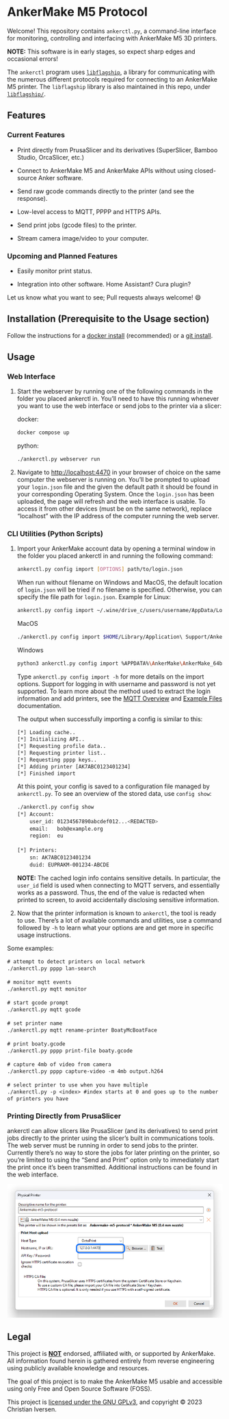 # AnkerMake M5 Protocol

Welcome! This repository contains `ankerctl.py`, a command-line interface for monitoring, controlling and interfacing with AnkerMake M5 3D printers.

**NOTE:** This software is in early stages, so expect sharp edges and occasional errors!

The `ankerctl` program uses [`libflagship`](documentation/libflagship.md), a library for communicating with the numerous different protocols required for connecting to an AnkerMake M5 printer. The `libflagship` library is also maintained in this repo, under [`libflagship/`](libflagship/).

## Features

### Current Features

 - Print directly from PrusaSlicer and its derivatives (SuperSlicer, Bamboo Studio, OrcaSlicer, etc.)

 - Connect to AnkerMake M5 and AnkerMake APIs without using closed-source Anker software.

 - Send raw gcode commands directly to the printer (and see the response).

 - Low-level access to MQTT, PPPP and HTTPS APIs.

 - Send print jobs (gcode files) to the printer.

 - Stream camera image/video to your computer.

### Upcoming and Planned Features

 - Easily monitor print status.

 - Integration into other software. Home Assistant? Cura plugin?

Let us know what you want to see; Pull requests always welcome! :smile:

## Installation (Prerequisite to the Usage section)

Follow the instructions for a [docker install](./documentation/install-from-docker.md) (recommended) or a [git install](./documentation/install-from-git.md).

## Usage

### Web Interface

1. Start the webserver by running one of the following commands in the folder you placed ankerctl in. You’ll need to have this running whenever you want to use the web interface or send jobs to the printer via a slicer:

   docker:

   ```sh
   docker compose up
   ```

   python:

   ```sh
   ./ankerctl.py webserver run
   ```

2. Navigate to [http://localhost:4470](http://localhost:4470) in your browser of choice on the same computer the webserver is running on. You’ll be prompted to upload your `login.json` file and the given the default path it should be found in your corresponding Operating System. Once the `login.json` has been uploaded, the page will refresh and the web interface is usable. To access it from other devices (must be on the same network), replace “localhost” with the IP address of the computer running the web server.

### CLI Utilities (Python Scripts)

1. Import your AnkerMake account data by opening a terminal window in the folder you placed ankerctl in and running the following command:

   ```sh
   ankerctl.py config import [OPTIONS] path/to/login.json 
   ```

   When run without filename on Windows and MacOS, the default location of `login.json` will be tried if no filename is specified. Otherwise, you can specify the file path for `login.json`. Example for Linux:
   ```sh
   ankerctl.py config import ~/.wine/drive_c/users/username/AppData/Local/AnkerMake/AnkerMake_64bit_fp/login.json
   ```
   MacOS
   ```sh
   ./ankerctl.py config import $HOME/Library/Application\ Support/AnkerMake/AnkerMake_64bit_fp/login.json
   ```
   Windows
   ```sh
   python3 ankerctl.py config import %APPDATA%\AnkerMake\AnkerMake_64bit_fp\login.json
   ```

   Type `ankerctl.py config import -h` for more details on the import options. Support for logging in with username and password is not yet supported. To learn more about the method used to extract the login information and add printers, see the [MQTT Overview](./documentation/mqtt-overview.md) and [Example Files](./documentation/example-file-usage) documentation.

   The output when successfully importing a config is similar to this:

   ```
   [*] Loading cache..
   [*] Initializing API..
   [*] Requesting profile data..
   [*] Requesting printer list..
   [*] Requesting pppp keys..
   [*] Adding printer [AK7ABC0123401234]
   [*] Finished import
   ```

   At this point, your config is saved to a configuration file managed by `ankerctl.py`. To see an overview of the stored data, use `config show`:

   ```sh
   ./ankerctl.py config show
   [*] Account:
       user_id: 01234567890abcdef012...<REDACTED>
       email:   bob@example.org
       region:  eu
   
   [*] Printers:
       sn: AK7ABC0123401234
       duid: EUPRAKM-001234-ABCDE
   ```

   **NOTE:** The cached login info contains sensitive details. In particular, the `user_id` field is used when connecting to MQTT servers, and essentially works as a password. Thus, the end of the value is redacted when printed to screen, to avoid accidentally disclosing sensitive information.

2. Now that the printer information is known to `ankerctl`, the tool is ready to use. There’s a lot of available commands and utilities, use a command followed by `-h` to learn what your options are and get more in specific usage instructions.

Some examples:

```
# attempt to detect printers on local network
./ankerctl.py pppp lan-search

# monitor mqtt events
./ankerctl.py mqtt monitor

# start gcode prompt
./ankerctl.py mqtt gcode

# set printer name
./ankerctl.py mqtt rename-printer BoatyMcBoatFace

# print boaty.gcode
./ankerctl.py pppp print-file boaty.gcode

# capture 4mb of video from camera
./ankerctl.py pppp capture-video -m 4mb output.h264

# select printer to use when you have multiple
./ankerctl.py -p <index> #index starts at 0 and goes up to the number of printers you have
```

### Printing Directly from PrusaSlicer

ankerctl can allow slicers like PrusaSlicer (and its derivatives) to send print jobs directly to the printer using the slicer’s built in communications tools. The web server must be running in order to send jobs to the printer. Currently there’s no way to store the jobs for later printing on the printer, so you’re limited to using the “Send and Print” option only to immediately start the print once it’s been transmitted. Additional instructions can be found in the web interface.

![Screenshot of prusa slicer](/static/img/setup/prusaslicer-2.png "Screenshot of prusa slicer")

## Legal

This project is **<u>NOT</u>** endorsed, affiliated with, or supported by AnkerMake. All information found herein is gathered entirely from reverse engineering using publicly available knowledge and resources.

The goal of this project is to make the AnkerMake M5 usable and accessible using only Free and Open Source Software (FOSS).

This project is [licensed under the GNU GPLv3](LICENSE), and copyright © 2023 Christian Iversen.
